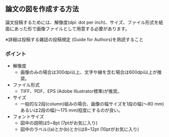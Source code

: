 ## 論文の図を作成する方法
論文投稿するためには、解像度(dpi: dot per inch)、サイズ、ファイル形式を紙面にあった形で画像ファイルとして用意する必要があります。

※詳細は投稿する雑誌の投稿規定 (Guide for Authors)を熟読すること

### ポイント
- 解像度
  - 画像のみの場合は300dpi以上、文字や線を含む場合は600dpi以上が推奨。
- ファイル形式
  - TIFF、PDF、EPS (Adobe Illustrator標準)が推奨。
- サイズ
  - 一般的な2段(column)組みの場合、画像の幅サイズを1段の幅(～80 mm)あるいは2段の幅(～175 mm)程度にするのが良い。
- フォントサイズ
  - 図中の説明は5~8pt (7ptがお気に入り)
  - 図中のラベル((a)とか(b)とか)は8~12pt (10ptがお気に入り)


